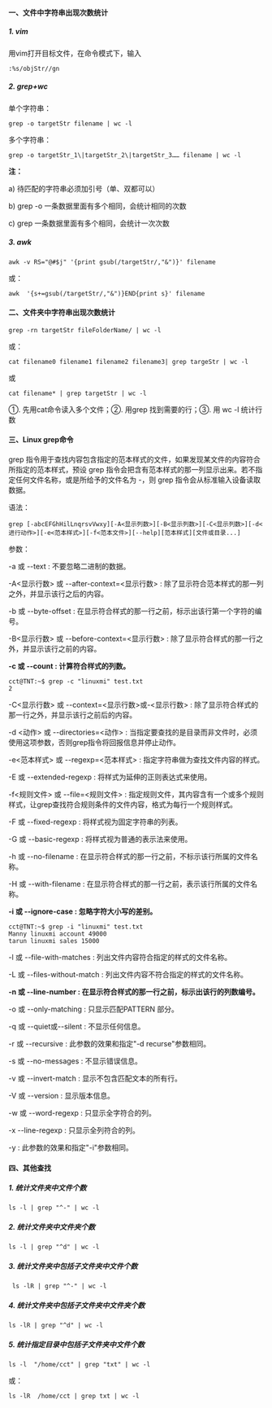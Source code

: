 #### 一、文件中字符串出现次数统计

##### 1. vim

用vim打开目标文件，在命令模式下，输入

```
:%s/objStr//gn
```

##### 2. grep+wc

单个字符串：

```
grep -o targetStr filename | wc -l
```

多个字符串：

```
grep -o targetStr_1\|targetStr_2\|targetStr_3…… filename | wc -l
```

**注：**

a) 待匹配的字符串必须加引号（单、双都可以）

b) grep -o 一条数据里面有多个相同，会统计相同的次数

c) grep 一条数据里面有多个相同，会统计一次次数

##### 3. awk

```
awk -v RS="@#$j" '{print gsub(/targetStr/,"&")}' filename
```

或：

```
awk  '{s+=gsub(/targetStr/,"&")}END{print s}' filename
```

#### 二、文件夹中字符串出现次数统计

```
grep -rn targetStr fileFolderName/ | wc -l
```

或：

```
cat filename0 filename1 filename2 filename3| grep targeStr | wc -l
```

或

```
cat filename* | grep targetStr | wc -l
```

①. 先用cat命令读入多个文件；②. 用grep 找到需要的行；③. 用 wc -l 统计行数

#### 三、Linux grep命令

grep 指令用于查找内容包含指定的范本样式的文件，如果发现某文件的内容符合所指定的范本样式，预设 grep 指令会把含有范本样式的那一列显示出来。若不指定任何文件名称，或是所给予的文件名为 -，则 grep 指令会从标准输入设备读取数据。

语法：

```
grep [-abcEFGhHilLnqrsvVwxy][-A<显示列数>][-B<显示列数>][-C<显示列数>][-d<进行动作>][-e<范本样式>][-f<范本文件>][--help][范本样式][文件或目录...]
```

参数：

-a 或 --text : 不要忽略二进制的数据。

-A<显示行数> 或 --after-context=<显示行数> : 除了显示符合范本样式的那一列之外，并显示该行之后的内容。

-b 或 --byte-offset : 在显示符合样式的那一行之前，标示出该行第一个字符的编号。

-B<显示行数> 或 --before-context=<显示行数> : 除了显示符合样式的那一行之外，并显示该行之前的内容。

**-c 或 --count : 计算符合样式的列数。**

```shell
cct@TNT:~$ grep -c "linuxmi" test.txt
2
```

-C<显示行数> 或 --context=<显示行数>或-<显示行数> : 除了显示符合样式的那一行之外，并显示该行之前后的内容。

-d <动作> 或 --directories=<动作> : 当指定要查找的是目录而非文件时，必须使用这项参数，否则grep指令将回报信息并停止动作。

-e<范本样式> 或 --regexp=<范本样式> : 指定字符串做为查找文件内容的样式。

-E 或 --extended-regexp : 将样式为延伸的正则表达式来使用。

-f<规则文件> 或 --file=<规则文件> : 指定规则文件，其内容含有一个或多个规则样式，让grep查找符合规则条件的文件内容，格式为每行一个规则样式。

-F 或 --fixed-regexp : 将样式视为固定字符串的列表。

-G 或 --basic-regexp : 将样式视为普通的表示法来使用。

-h 或 --no-filename : 在显示符合样式的那一行之前，不标示该行所属的文件名称。

-H 或 --with-filename : 在显示符合样式的那一行之前，表示该行所属的文件名称。

**-i 或 --ignore-case : 忽略字符大小写的差别。**

```shell
cct@TNT:~$ grep -i "linuxmi" test.txt
Manny linuxmi account 49000
tarun linuxmi sales 15000
```

-l 或 --file-with-matches : 列出文件内容符合指定的样式的文件名称。

-L 或 --files-without-match : 列出文件内容不符合指定的样式的文件名称。

**-n 或 --line-number : 在显示符合样式的那一行之前，标示出该行的列数编号。**

-o 或 --only-matching : 只显示匹配PATTERN 部分。

-q 或 --quiet或--silent : 不显示任何信息。

-r 或 --recursive : 此参数的效果和指定"-d recurse"参数相同。

-s 或 --no-messages : 不显示错误信息。

-v 或 --invert-match : 显示不包含匹配文本的所有行。

-V 或 --version : 显示版本信息。

-w 或 --word-regexp : 只显示全字符合的列。

-x --line-regexp : 只显示全列符合的列。

-y : 此参数的效果和指定"-i"参数相同。

#### 四、其他查找

##### 1. 统计文件夹中文件个数

```
ls -l | grep "^-" | wc -l
```

##### 2.  统计文件夹中文件夹个数

```
ls -l | grep "^d" | wc -l
```

##### 3. 统计文件夹中包括子文件夹中文件个数

```
 ls -lR | grep "^-" | wc -l
```

##### 4. 统计文件夹中包括子文件夹中文件夹个数

```
ls -lR | grep "^d" | wc -l
```

##### 5. 统计指定目录中包括子文件夹中文件个数

```
ls -l  "/home/cct" | grep "txt" | wc -l
```

或：

```
ls -lR  /home/cct | grep txt | wc -l
```

